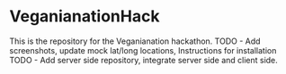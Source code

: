 # VeganianationHack
This is the repository for the Veganianation hackathon.
TODO - Add screenshots, update mock lat/long locations, Instructions for installation 
TODO - Add server side repository, integrate server side and client side.
